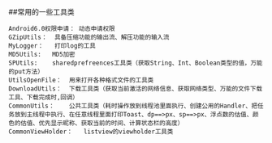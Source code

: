 ##常用的一些工具类

	Android6.0权限申请：	动态申请权限
	GZipUtils：	具备压缩功能的输出流、解压功能的输入流
	MyLogger：	打印log的工具
	MD5Utils:	MD5加密
	SPUtils:	sharedprefreences工具类（获取String、Int、Boolean类型的值，万能的put方法）
	UtilsOpenFile：	用来打开各种格式文件的工具类
	DownloadUtils：	下载工具类（获取当前激活的网络信息、获取网络类型、万能的文件下载工具、下载完成时,回调）
	CommonUtils：	公共工具类（耗时操作放到线程池里面执行、创建公用的Handler、把任务放到主线程中执行、在任意线程里面打印Toast、dp==>px、sp==>px、浮点数的估值、颜色的估值、优先显示昵称、获取当前的时间、计算状态栏的高度）
	CommonViewHolder：	listview的viewholder工具类
	